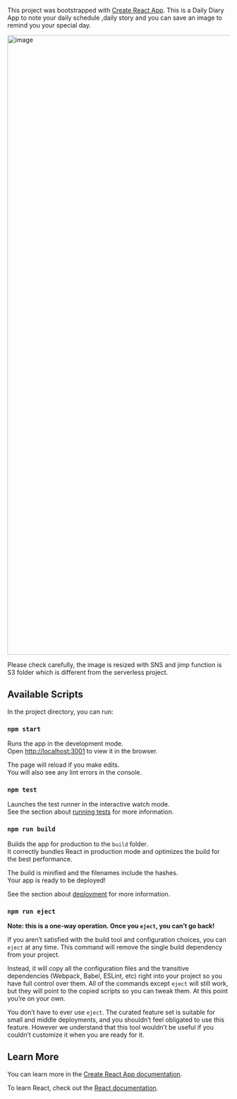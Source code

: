 This project was bootstrapped with [Create React App](https://github.com/facebook/create-react-app).
This is a Daily Diary App to note your daily schedule ,daily story and you can save an image to remind you your special day. 

<img width="1400" alt="image" src="https://user-images.githubusercontent.com/76467295/190570873-9069b03b-2132-4ec3-bcfe-dd4accf9f708.png">

Please check carefully, the image is resized with SNS and jimp function is S3 folder which is different from the serverless project. 
## Available Scripts

In the project directory, you can run:

### `npm start`

Runs the app in the development mode.<br>
Open [http://localhost:3001](http://localhost:3001) to view it in the browser.

The page will reload if you make edits.<br>
You will also see any lint errors in the console.

### `npm test`

Launches the test runner in the interactive watch mode.<br>
See the section about [running tests](https://facebook.github.io/create-react-app/docs/running-tests) for more information.

### `npm run build`

Builds the app for production to the `build` folder.<br>
It correctly bundles React in production mode and optimizes the build for the best performance.

The build is minified and the filenames include the hashes.<br>
Your app is ready to be deployed!

See the section about [deployment](https://facebook.github.io/create-react-app/docs/deployment) for more information.

### `npm run eject`

**Note: this is a one-way operation. Once you `eject`, you can’t go back!**

If you aren’t satisfied with the build tool and configuration choices, you can `eject` at any time. This command will remove the single build dependency from your project.

Instead, it will copy all the configuration files and the transitive dependencies (Webpack, Babel, ESLint, etc) right into your project so you have full control over them. All of the commands except `eject` will still work, but they will point to the copied scripts so you can tweak them. At this point you’re on your own.

You don’t have to ever use `eject`. The curated feature set is suitable for small and middle deployments, and you shouldn’t feel obligated to use this feature. However we understand that this tool wouldn’t be useful if you couldn’t customize it when you are ready for it.

## Learn More

You can learn more in the [Create React App documentation](https://facebook.github.io/create-react-app/docs/getting-started).

To learn React, check out the [React documentation](https://reactjs.org/).
